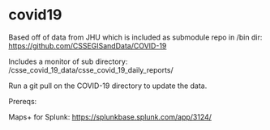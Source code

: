 # covid19

Based off of data from JHU which is included as submodule repo in /bin dir: https://github.com/CSSEGISandData/COVID-19 

Includes a monitor of sub directory: /csse_covid_19_data/csse_covid_19_daily_reports/

Run a git pull on the COVID-19 directory to update the data.

Prereqs:

Maps+ for Splunk: https://splunkbase.splunk.com/app/3124/
